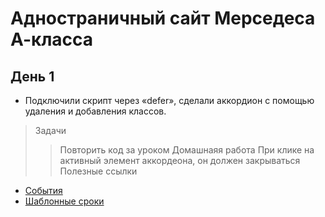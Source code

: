 # Адностраничный сайт Мерседеса А-класса

## День 1
* Подключили скрипт через «defer», сделали аккордион с помощью удаления и добавления классов.

> Задачи
>> Повторить код за уроком
> Домашнаяя работа
>> При клике на активный элемент аккордеона, он должен закрываться
> Полезные ссылки
* [События](https://learn.javascript.ru/introduction-browser-events)
* [Шаблонные сроки](https://developer.mozilla.org/ru/docs/Web/JavaScript/Reference/Template_literals)
